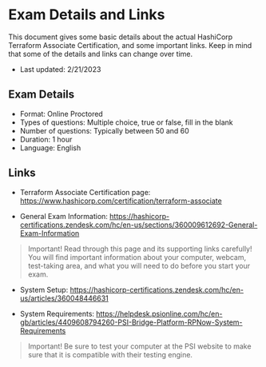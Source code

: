 # Exam Details and Links
This document gives some basic details about the actual HashiCorp Terraform Associate Certification, and some important links. Keep in mind that some of the details and links can change over time.

- Last updated: 2/21/2023

## Exam Details
- Format: Online Proctored
- Types of questions: Multiple choice, true or false, fill in the blank
- Number of questions: Typically between 50 and 60
- Duration: 1 hour
- Language: English


## Links
- Terraform Associate Certification page:
https://www.hashicorp.com/certification/terraform-associate

- General Exam Information: 
https://hashicorp-certifications.zendesk.com/hc/en-us/sections/360009612692-General-Exam-Information

> Important! Read through this page and its supporting links carefully! You will find important information about your computer, webcam, test-taking area, and what you will need to do before you start your exam. 

- System Setup:
https://hashicorp-certifications.zendesk.com/hc/en-us/articles/360048446631

- System Requirements:
https://helpdesk.psionline.com/hc/en-gb/articles/4409608794260-PSI-Bridge-Platform-RPNow-System-Requirements

> Important! Be sure to test your computer at the PSI website to make sure that it is compatible with their testing engine. 